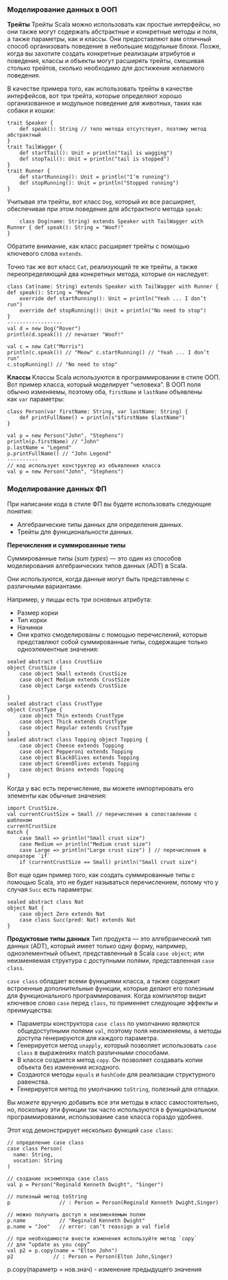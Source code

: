 ### Моделирование данных в ООП
**Трейты**
Трейты Scala можно использовать как простые интерфейсы, но они также могут содержать абстрактные и конкретные методы и поля, а также параметры, как и классы. Они предоставляют вам отличный способ организовать поведение в небольшие модульные блоки. Позже, когда вы захотите создать конкретные реализации атрибутов и поведения, классы и объекты могут расширять трейты, смешивая столько трейтов, сколько необходимо для достижения желаемого поведения.

В качестве примера того, как использовать трейты в качестве интерфейсов, вот три трейта, которые определяют хорошо организованное и модульное поведение для животных, таких как собаки и кошки:
```
trait Speaker {
	def speak(): String // тело метода отсутствует, поэтому метод абстрактный 
} 
trait TailWagger {
	def startTail(): Unit = println("tail is wagging") 
	def stopTail(): Unit = println("tail is stopped") 
} 
trait Runner { 
	def startRunning(): Unit = println("I’m running") 
	def stopRunning(): Unit = println("Stopped running") 
}
```
Учитывая эти трейты, вот класс `Dog`, который их все расширяет, обеспечивая при этом поведение для абстрактного метода `speak`:
```
	class Dog(name: String) extends Speaker with TailWagger with Runner { def speak(): String = "Woof!" 
}
```
Обратите внимание, как класс расширяет трейты с помощью ключевого слова `extends`.

Точно так же вот класс `Cat`, реализующий те же трейты, а также переопределяющий два конкретных метода, которые он наследует:
```
class Cat(name: String) extends Speaker with TailWagger with Runner {      def speak(): String = "Meow" 
	override def startRunning(): Unit = println("Yeah ... I don’t run") 
	override def stopRunning(): Unit = println("No need to stop") 
}
------------------
val d = new Dog("Rover") 
println(d.speak()) // печатает "Woof!"

val c = new Cat("Morris")
println(c.speak()) // "Meow" c.startRunning() // "Yeah ... I don’t run" 
c.stopRunning() // "No need to stop"
```
**Классы**
Классы Scala используются в программировании в стиле ООП. Вот пример класса, который моделирует “человека”. В ООП поля обычно изменяемы, поэтому оба, `firstName` и `lastName` объявлены как `var` параметры:
```
class Person(var firstName: String, var lastName: String) { 
	def printFullName() = println(s"$firstName $lastName") 
} 

val p = new Person("John", "Stephens") 
println(p.firstName) // "John" 
p.lastName = "Legend" 
p.printFullName() // "John Legend"
----------
// код использует конструктор из объявления класса 
val p = new Person("John", "Stephens")
```
### Моделирование данных ФП
При написании кода в стиле ФП вы будете использовать следующие понятия:

- Алгебраические типы данных для определения данных.
- Трейты для функциональности данных.

 **Перечисления и суммированные типы**

Суммированные типы (_sum types_) — это один из способов моделирования алгебраических типов данных (ADT) в Scala.

Они используются, когда данные могут быть представлены с различными вариантами.

Например, у пиццы есть три основных атрибута:

- Размер корки
- Тип корки
- Начинки
- Они кратко смоделированы с помощью перечислений, которые представляют собой суммированные типы, содержащие только одноэлементные значения:
```
sealed abstract class CrustSize 
object CrustSize { 
	case object Small extends CrustSize 
	case object Medium extends CrustSize
	case object Large extends CrustSize 

} 
sealed abstract class CrustType 
object CrustType { 
	case object Thin extends CrustType
	case object Thick extends CrustType
	case object Regular extends CrustType 
} 
sealed abstract class Topping object Topping { 
	case object Cheese extends Topping 
	case object Pepperoni extends Topping 
	case object BlackOlives extends Topping 
	case object GreenOlives extends Topping 
	case object Onions extends Topping 
}
```
Когда у вас есть перечисление, вы можете импортировать его элементы как обычные значения:
```
import CrustSize._ 
val currentCrustSize = Small // перечисления в сопоставлении с шаблоном 
currentCrustSize 
match { 
	case Small => println("Small crust size") 
	case Medium => println("Medium crust size") 
	case Large => println("Large crust size") } // перечисления в операторе `if` 
	if (currentCrustSize == Small) println("Small crust size")
```
Вот еще один пример того, как создать суммированные типы с помощью Scala, это не будет называться перечислением, потому что у случая `Succ` есть параметры:
```
sealed abstract class Nat 
object Nat { 
	case object Zero extends Nat 
	case class Succ(pred: Nat) extends Nat 
}
```
**Продуктовые типы данных**
Тип продукта — это алгебраический тип данных (ADT), который имеет только одну форму, например, одноэлементный объект, представленный в Scala `case object`; или неизменяемая структура с доступными полями, представленная `case class`.

`case class` обладает всеми функциями класса, а также содержит встроенные дополнительные функции, которые делают его полезным для функционального программирования. Когда компилятор видит ключевое слово `case` перед `class`, то применяет следующие эффекты и преимущества:

- Параметры конструктора `case class` по умолчанию являются общедоступными полями `val`, поэтому поля неизменяемы, а методы доступа генерируются для каждого параметра.
- Генерируется метод `unapply`, который позволяет использовать `case class` в выражениях match различными способами.
- В классе создается метод `copy`. Он позволяет создавать копии объекта без изменения исходного.
- Создаются методы `equals` и `hashCode` для реализации структурного равенства.
- Генерируется метод по умолчанию `toString`, полезный для отладки.

Вы _можете_ вручную добавить все эти методы в класс самостоятельно, но, поскольку эти функции так часто используются в функциональном программировании, использование case класса гораздо удобнее.

Этот код демонстрирует несколько функций `case class`:
```
// определение case class
case class Person(
  name: String,
  vocation: String
)

// создание экземпляра case class
val p = Person("Reginald Kenneth Dwight", "Singer")

// полезный метод toString
p                // : Person = Person(Reginald Kenneth Dwight,Singer)

// можно получить доступ к неизменяемым полям
p.name           // "Reginald Kenneth Dwight"
p.name = "Joe"   // error: can’t reassign a val field

// при необходимости внести изменения используйте метод `copy`
// для “update as you copy”
val p2 = p.copy(name = "Elton John")
p2             // : Person = Person(Elton John,Singer)

```
p.copy(параметр = нов.знач) - изменение предыдущего значения 
